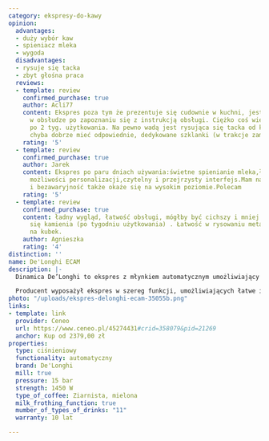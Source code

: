 ```yaml
---
category: ekspresy-do-kawy
opinion:
  advantages:
  - duży wybór kaw
  - spieniacz mleka
  - wygoda
  disadvantages:
  - rysuje się tacka
  - zbyt głośna praca
  reviews:
  - template: review
    confirmed_purchase: true
    author: Acli77
    content: Ekspres poza tym że prezentuje się cudownie w kuchni, jest dość łatwy
      w obsłudze po zapoznaniu się z instrukcją obsługi. Ciężko coś więcej powiedzieć
      po 2 tyg. użytkowania. Na pewno wadą jest rysująca się tacka od kubków, dlatego
      chyba dobrze mieć odpowiednie, dedykowane szklanki (w trakcje zamawiania).
    rating: '5'
  - template: review
    confirmed_purchase: true
    author: Jarek
    content: Ekspres po paru dniach używania:świetne spienianie mleka,łatwość czyszczenia,duże
      możliwości personalizacji,czytelny i przejrzysty interfejs.Mam nadzieję,że trwałość
      i bezawaryjność także okaże się na wysokim poziomie.Polecam
    rating: '5'
  - template: review
    confirmed_purchase: true
    content: ładny wygląd, łatwość obsługi, mógłby być cichszy i mniej czuły na odkładanie
      się kamienia (po tygodniu użytkowania) . Łatwość w rysowaniu metalowego postumentu
      na kubek.
    author: Agnieszka
    rating: '4'
distinction: ''
name: De'Longhi ECAM
description: |-
  Dinamica De’Longhi to ekspres z młynkiem automatycznym umożliwiający przygotowanie aż jedenastu rodzajów kaw. Jego intuicyjny interfejs pozwala za dotknięciem jednego przycisku przygotować klasyczne kawy jak mocne espresso, czy intensywne cafe long. Natomiast innowacyjny system Lattecrema umożliwia spróbowanie najlepszych, włoskich kaw mlecznych.

  Producent wyposażył ekspres w szereg funkcji, umożliwiających łatwe i szybkie przygotowywanie napojów. Urządzenie zostało stworzone do parzenia kawy zarówno ziarnistej, jak i gotowej kawy zmielonej. Za świeże mielenie kawy odpowiada stalowy młynek żarnowy z trzynastostopniową regulacją, charakteryzujący się wytrzymałością i cichą pracą. To gwarancja wyrazistego smaku i aromatu wydobywanego z każdego mielonego ziarna. Dostosowanie proporcji napojów do preferencji użytkownika jest możliwe dzięki funkcji _Moja Kawa_. Dodatkowo ekspres posiada możliwość przygotowywania dwóch kaw jednocześnie, co znacznie usprawnia proces parzenia w większym gronie.
photo: "/uploads/ekspres-delonghi-ecam-35055b.png"
links:
- template: link
  provider: Ceneo
  url: https://www.ceneo.pl/45274431#crid=358079&pid=21269
  anchor: Kup od 2379,00 zł
properties:
  type: ciśnieniowy
  functionality: automatyczny
  brand: De'Longhi
  mill: true
  pressure: 15 bar
  strength: 1450 W
  type_of_coffee: Ziarnista, mielona
  milk_frothing_function: true
  mumber_of_types_of_drinks: "11"
  warranty: 10 lat

---
```

